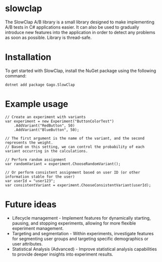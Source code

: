 # slowclap

The SlowClap A/B library is a small library designed to make implementing A/B tests in C# applications easier. It can also be used to gradually introduce new features into the application in order to detect any problems as soon as possible. Library is thread-safe.

# Installation

To get started with SlowClap, install the NuGet package using the following command:

```
dotnet add package Gago.SlowClap
```

# Example usage

```
// Create an experiment with variants
var experiment = new Experiment("ButtonColorTest")
    .AddVariant("RedButton", 50)
    .AddVariant("BlueButton", 50);

// The first argument is the name of the variant, and the second represents the weight.
// Based on this setting, we can control the probability of each variant occurring in the calculations.

// Perform random assignment
var randomVariant = experiment.ChooseRandomVariant();

// Or perform consistent assignment based on user ID (or other information stable for the user)
var userId = "user123";
var consistentVariant = experiment.ChooseConsistentVariant(userId);
```

# Future ideas

- Lifecycle management - Implement features for dynamically starting, pausing, and stopping experiments, allowing for more flexible experiment management.
- Targeting and segmentation - Within experiments, investigate features for segmenting user groups and targeting specific demographics or user attributes.
- Statistical Analysis (Advanced) - Improve statistical analysis capabilities to provide deeper insights into experiment results.
